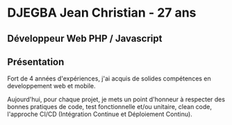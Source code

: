 # DJEGBA Jean Christian - 27 ans

## Développeur Web PHP / Javascript

## Présentation

Fort de 4 années d'expériences, j'ai acquis de solides compétences en developpement web et mobile.

Aujourd'hui, pour chaque projet, je mets un point d'honneur à respecter des bonnes pratiques de code, test fonctionnelle et/ou unitaire, clean code, l'approche CI/CD (Intégration Continue et Déploiement Continu).
